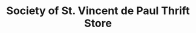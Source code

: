 ---
title: "Society of St. Vincent de Paul Thrift Store"
url: /fenton/society-of-st-vincent-de-paul-thrift-store/
shop: charity
---